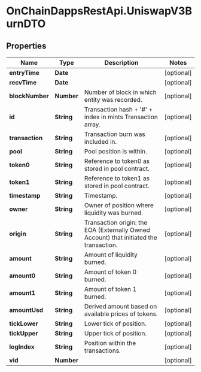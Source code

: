 # OnChainDappsRestApi.UniswapV3BurnDTO

## Properties

Name | Type | Description | Notes
------------ | ------------- | ------------- | -------------
**entryTime** | **Date** |  | [optional] 
**recvTime** | **Date** |  | [optional] 
**blockNumber** | **Number** | Number of block in which entity was recorded. | [optional] 
**id** | **String** | Transaction hash + &#39;#&#39; + index in mints Transaction array. | [optional] 
**transaction** | **String** | Transaction burn was included in. | [optional] 
**pool** | **String** | Pool position is within. | [optional] 
**token0** | **String** | Reference to token0 as stored in pool contract. | [optional] 
**token1** | **String** | Reference to token1 as stored in pool contract. | [optional] 
**timestamp** | **String** | Timestamp. | [optional] 
**owner** | **String** | Owner of position where liquidity was burned. | [optional] 
**origin** | **String** | Transaction origin: the EOA (Externally Owned Account) that initiated the transaction. | [optional] 
**amount** | **String** | Amount of liquidity burned. | [optional] 
**amount0** | **String** | Amount of token 0 burned. | [optional] 
**amount1** | **String** | Amount of token 1 burned. | [optional] 
**amountUsd** | **String** | Derived amount based on available prices of tokens. | [optional] 
**tickLower** | **String** | Lower tick of position. | [optional] 
**tickUpper** | **String** | Upper tick of position. | [optional] 
**logIndex** | **String** | Position within the transactions. | [optional] 
**vid** | **Number** |  | [optional] 


